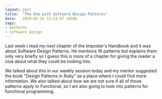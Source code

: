 ```yaml
---
layout: post
title:  "The One with Software Design Patterns"
date:   2019-02-25 12:13:47 +0100
tags:
- patterns
- software design
---
```


Last week I read my next chapter of the Imposter's Handbook and it was about Software Design Patterns. He mentions 16 patterns but explains them only very briefly so I guess this is more of a chapter for giving the reader a clue about what they could be looking into.

We talked about this in our weekly session today and my mentor suggested the book "Design Patterns in Ruby" as a place where I could find more information. We also talked about how we are not sure if all of those patterns apply to Functional, so I am also going to look into patterns for functional programming. 

